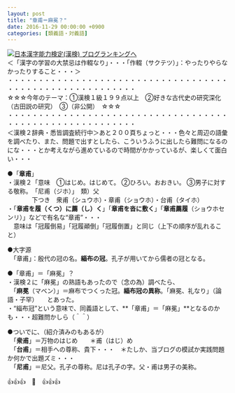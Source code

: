 ```yaml
---
layout: post
title: "章甫＝麻冕？"
date: 2016-11-29 00:00:00 +0900
categories: [類義語・対義語]
---
```


[![](/syuusyuu9701/assets/images/章甫＝麻冕？-br_c_3028_1.gif)](http://blog.with2.net/link.php?1659096:3028 "日本漢字能力検定(漢検) ブログランキングへ")[日本漢字能力検定(漢検) ブログランキングへ](http://blog.with2.net/link.php?1659096:3028)  
＜「漢字の学習の大禁忌は作輟なり」・・・「作輟（サクテツ）」：やったりやらなかったりすること・・・＞  
・・・・・・・・・・・・・・・・・・・・・・・・・・・・・・・・・・・・・・・・・・・・・・・・・・・・・・・・・  
☆☆☆今年のテーマ：①漢検１級１９９点以上　②好きな古代史の研究深化（古田説の研究）　③（非公開）　☆☆☆　　  
・・・・・・・・・・・・・・・・・・・・・・・・・・・・・・・・・・・・・・・・・・・・・・・・・・・・・・・・・  
＜漢検２辞典・悉皆調査続行中＞あと２００頁ちょっと・・・色々と周辺の語彙を調べたり、また、問題で出すとしたら、こういうふうに出したら難問になるのにな・・・とか考えながら進めているので時間がかかっているが、楽しくて面白い・・・  
  
●「**章甫**」  
・漢検２「意味　①はじめ。はじめて。 ②ひろい。おおきい。 ③男子に対する敬称。　「尼甫（ジホ）」　類）父  
　　　　下つき　衆甫（シュウホ）・章甫（ショウホ）・台甫（タイホ）  
・「**章甫を履（くつ）に薦（し）く**」「**章甫を沓に敷く**」「**章甫薦履**（ショウホセンリ）」などで有名な“章甫”・・・  
　意味は「冠履倒易」「冠履顚倒」「冠履倒置」と同じ（上下の順序が乱れること）  
  
●大字源  
　「章甫」：殷代の冠の名。**緇布の冠**。孔子が用いてから儒者の冠となる。  
  
●「章甫」＝「麻冕」？  
・漢検２に「麻冕」の熟語もあったので（念の為）調べたら、  
　「**麻冕**（マベン）」＝麻布でつくった冠。**緇布冠の異称**。「麻冕、礼なり」（論語・子罕）　　とあった。  
・“緇布冠”という意味で、同義語として、**「章甫」＝「麻冕」**となるのかも・・・超難問かしら（＾＾）  
  
●ついでに、（紹介済みのもあるが）  
　「**衆甫**」＝万物のはじめ　　＊甫（はじ）め  
　「**台甫**」＝相手への尊称、貴下・・・　＊たしか、当ブログの模試か実践問題か何かで出題ズミ・・・　  
　「**尼甫**」＝尼父。孔子の尊称。尼は孔子の字。父・甫は男子の美称。  
  
👍👍👍　🐒　👍👍👍  
　  
